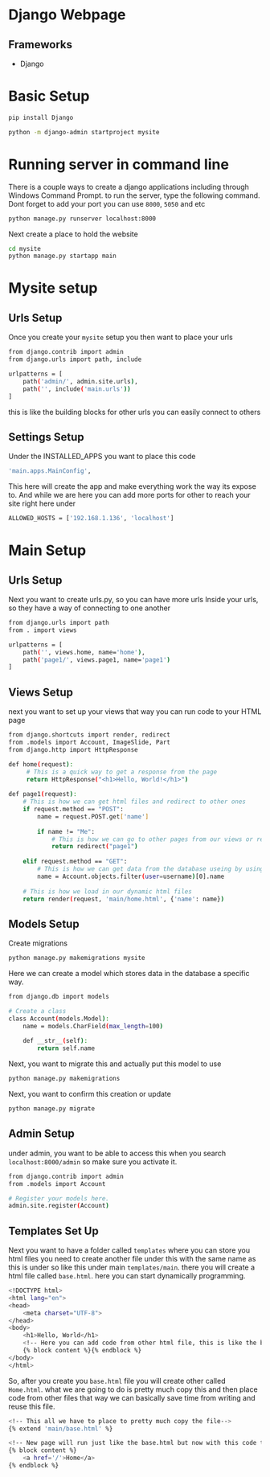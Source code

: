 
# Django Webpage

## Frameworks

* Django


# Basic Setup
```bash
pip install Django

python -m django-admin startproject mysite
```
# Running server in command line
There is a couple ways to create a django applications including through Windows Command Prompt.
to run the server, type the following command. Dont forget to add your port you can use `8000`, `5050` and etc
```bash
python manage.py runserver localhost:8000
```

Next create a place to hold the website
```bash
cd mysite
python manage.py startapp main
```
# Mysite setup
## Urls Setup
Once you create your `mysite` setup you then want to place your urls 
```bash
from django.contrib import admin
from django.urls import path, include

urlpatterns = [
    path('admin/', admin.site.urls),
    path('', include('main.urls'))
]
```
this is like the building blocks for other urls you can easily connect to others
## Settings Setup
Under the INSTALLED_APPS you want to place this code
```bash
'main.apps.MainConfig',
```
This here will create the app and make everything work the way its expose to.
And while we are here you can add more ports for other to reach your site right here under
```bash
ALLOWED_HOSTS = ['192.168.1.136', 'localhost']
```
# Main Setup
## Urls Setup
Next you want to create urls.py, so you can have more urls Inside your urls, so they have a way of connecting to one another
```bash
from django.urls import path
from . import views

urlpatterns = [
    path('', views.home, name='home'),
    path('page1/', views.page1, name='page1')
]
```
## Views Setup
next you want to set up your views that way you can run code to your HTML page
```bash
from django.shortcuts import render, redirect
from .models import Account, ImageSlide, Part
from django.http import HttpResponse

def home(request):
     # This is a quick way to get a response from the page 
     return HttpResponse("<h1>Hello, World!</h1>")
    
def page1(request):
    # This is how we can get html files and redirect to other ones
    if request.method == "POST":
        name = request.POST.get['name']
        
        if name != "Me":
            # This is how we can go to other pages from our views or reload this page
            return redirect("page1")
            
    elif request.method == "GET":
        # This is how we can get data from the database useing by using or models
        name = Account.objects.filter(user=username)[0].name
        
    # This is how we load in our dynamic html files
    return render(request, 'main/home.html', {'name': name})
```

## Models Setup
Create migrations
```bash
python manage.py makemigrations mysite
```
Here we can create a model which stores data in the database a specific way.
```bash
from django.db import models

# Create a class
class Account(models.Model):
    name = models.CharField(max_length=100)
    
    def __str__(self):
        return self.name
```

Next, you want to migrate this and actually put this model to use
```bash
python manage.py makemigrations
```
Next, you want to confirm this creation or update
```bash
python manage.py migrate
```

## Admin Setup
under admin, you want to be able to access this when you search `localhost:8000/admin` so make sure you activate it.
```bash
from django.contrib import admin
from .models import Account

# Register your models here.
admin.site.register(Account)
```

## Templates Set Up
Next you want to have a folder called `templates` where you can store you html files you need to create another file 
under this with the same name as this is under so like this under main `templates/main`.
there you will create a html file called `base.html`. here you can start dynamically programming.
```bash
<!DOCTYPE html>
<html lang="en">
<head>
    <meta charset="UTF-8">
</head>
<body>
    <h1>Hello, World</h1>
    <!-- Here you can add code from other html file, this is like the basic setup of every page -->
    {% block content %}{% endblock %}
</body>
</html>
```

So, after you create you `base.html` file you will create other called `Home.html`. what we are going to do is pretty
much copy this and then place code from other files that way we can basically save time from writing and reuse this file.

```bash
<!-- This all we have to place to pretty much copy the file-->
{% extend 'main/base.html' %}

<!-- New page will run just like the base.html but now with this code to -->
{% block content %}
    <a href='/'>Home</a>
{% endblock %}
```